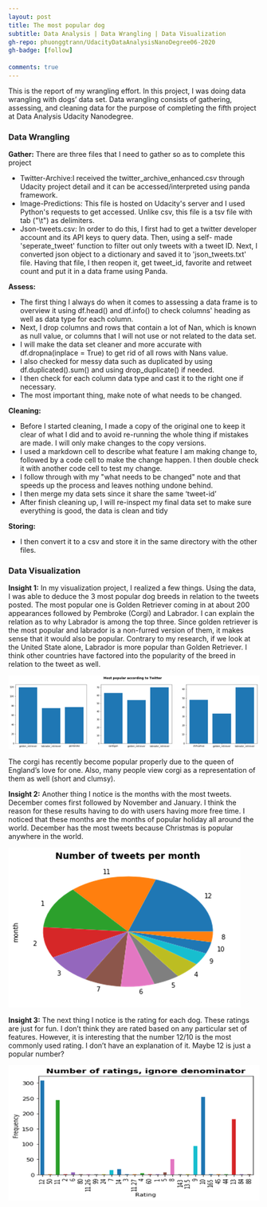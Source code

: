 ```yaml
---
layout: post
title: The most popular dog
subtitle: Data Analysis | Data Wrangling | Data Visualization
gh-repo: phuonggtrann/UdacityDataAnalysisNanoDegree06-2020
gh-badge: [follow]

comments: true
---
```


This is the report of my wrangling effort. In this project, I was doing data wrangling with dogs’ data set. Data wrangling consists of gathering, assessing, and cleaning data for the purpose of completing the fifth project at Data Analysis Udacity Nanodegree.

### Data Wrangling
**Gather:** There are three files that I need to gather so as to complete this project
-	Twitter-Archive:I received the twitter_archive_enhanced.csv through Udacity project detail and it can be accessed/interpreted using panda framework.
-	Image-Predictions: This file is hosted on Udacity's server and I used Python's requests to get accessed. Unlike csv, this file is a tsv file with tab ("\t") as delimiters. 
-	Json-tweets.csv: In order to do this, I first had to get a twitter developer account and its API keys to query data. Then, using a self- made 'seperate_tweet' function to filter out only tweets with a tweet ID. Next, I converted json object to a dictionary and saved it to 'json_tweets.txt' file. Having that file, I then reopen it, get tweet_id, favorite and retweet count and put it in a data frame using Panda. 

**Assess:**
-	The first thing I always do when it comes to assessing a data frame is to overview it using df.head() and df.info() to check columns' heading as well as data type for each column.
-	Next, I drop columns and rows that contain a lot of Nan, which is known as null value, or columns that I will not use or not related to the data set.
-	I will make the data set cleaner and more accurate with df.dropna(inplace = True) to get rid of all rows with Nans value.
-	I also checked for messy data such as duplicated by using df.duplicated().sum() and using drop_duplicate() if needed.
-	I then check for each column data type and cast it to the right one if necessary. 
-	The most important thing, make note of what needs to be changed.

**Cleaning:**
-	Before I started cleaning, I made a copy of the original one to keep it clear of what I did and to avoid re-running the whole thing if mistakes are made. I will only make changes to the copy versions. 
-	I used a markdown cell to describe what feature I am making change to, followed by a code cell to make the change happen. I then double check it with another code cell to test my change.
-	I follow through with my "what needs to be changed" note and that speeds up the process and leaves nothing undone behind. 
-	I then merge my data sets since it share the same ‘tweet-id’
-	After finish cleaning up, I will re-inspect my final data set to make sure everything is good, the data is clean and tidy

**Storing:**
-	I then convert it to a csv and store it in the same directory with the other files.

### Data Visualization

**Insight 1:**
In my visualization project, I realized a few things. Using the data, I was able to deduce the 3 most popular dog breeds in relation to the tweets posted. The most popular one is Golden Retriever coming in at about 200 appearances followed by Pembroke (Corgi) and Labrador. 
I can explain the relation as to why Labrador is among the top three. Since golden retriever is the most popular and labrador is a non-furred version of them, it makes sense that it would also be popular. Contrary to my research, if we look at the United State alone, Labrador is more popular than Golden Retriever. I think other countries have factored into the popularity of the breed in relation to the tweet as well.

![png](ins1.png)

The corgi has recently become popular properly due to the queen of England’s love for one. Also, many people view corgi as a representation of them as well (short and clumsy). 

**Insight 2:**
Another thing I notice is the months with the most tweets. December comes first followed by November and January. I think the reason for these results having to do with users having more free time. I noticed that these months are the months of popular holiday all around the world. December has the most tweets because Christmas is popular anywhere in the world. 

![png](ins2.png)

**Insight 3:**
The next thing I notice is the rating for each dog. These ratings are just for fun. I don’t think they are rated based on any particular set of features. However, it is interesting that the number 12/10 is the most commonly used rating. I don’t have an explanation of it. Maybe 12 is just a popular number?

![png](ins3.png)
